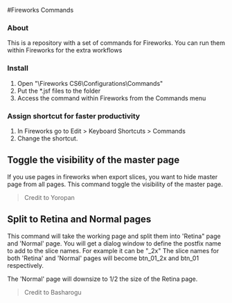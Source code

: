 #Fireworks Commands

### About
This is a repository with a set of commands for Fireworks.  You can run them within Fireworks for the extra workflows

### Install
  1. Open "\Fireworks CS6\Configurations\Commands"
  2. Put the *.jsf files to the folder
  3. Access the command within Fireworks from the Commands menu


### Assign shortcut for faster productivity
  1. In Fireworks go to Edit > Keyboard Shortcuts > Commands 
  2. Change the shortcut. 

## Toggle the visibility of the master page
If you use pages in fireworks when export slices, you want to hide master page from all pages.
This command toggle the visibility of the master page.  
>Credit to Yoropan

## Split to Retina and Normal pages
This command will take the working page and split them into 'Retina" page and 'Normal' page.
You will get a dialog window to define the postfix name to add to the slice names.  For example it can be "_2x"
The slice names for both 'Retina' and 'Normal' pages will become btn_01_2x and btn_01 respectively.

The 'Normal' page will downsize to 1/2 the size of the Retina page.
>Credit to Basharogu


